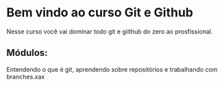# Bem vindo ao curso Git e Github
Nesse curso você vai dominar todo git e giithub do zero ao prosfissional.

## Módulos:
Entendendo o que é git, aprendendo sobre repositórios e trabalhando com branches.xax